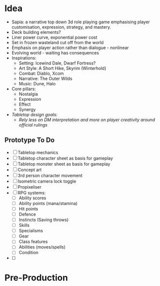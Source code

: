 # Idea
- Sapia: a narrative top down 3d role playing game emphasising player customisation, expression, strategy, and mastery.
- Deck building elements?
- Liner power curve, exponential power cost
- Set in frozen wasteland cut off from the world
- Emphasis on player action rather than dialogue - nonlinear
- Evolving world - waiting has consequences
- Inspirations:
	- Setting: Icewind Dale, Dwarf Fortress?
	- Art Style: A Short Hike, Skyrim (Winterhold)
	- Combat: Diablo, Xcom
	- Narrative: The Outer Wilds
	- Music: Dune, Halo
- Core pillars: 
	- Nostalgia
	- Expression
	- Effect
	- Synergy
- *Tabletop design goals:*
	- *Rely less on DM interpretation and more on player creativity around official rulings*

## Prototype To Do

- [ ] Tabletop mechanics
- [ ] Tabletop character sheet as basis for gameplay
- [ ] Tabletop monster sheet as basis for gameplay
- [ ] Concept art
- [ ] 3rd person character movement
- [ ] Isometric camera lock toggle
- [ ] Propixeliser
- [ ] RPG systems:
	- [ ] Ability scores
	- [ ] Ability points (mana/stamina)
	- [ ] Hit points
	- [ ] Defence
	- [ ] Instincts (Saving throws)
	- [ ] Skills
	- [ ] Specialisms
	- [ ] Gear
	- [ ] Class features
	- [ ] Abilities (moves/spells)
	- [ ] Condition
- [ ] 

# Pre-Production

